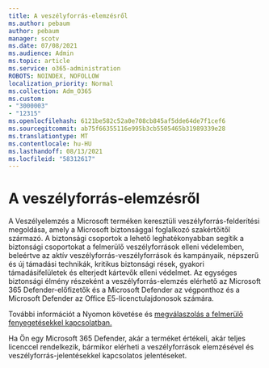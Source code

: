 ```yaml
---
title: A veszélyforrás-elemzésről
ms.author: pebaum
author: pebaum
manager: scotv
ms.date: 07/08/2021
ms.audience: Admin
ms.topic: article
ms.service: o365-administration
ROBOTS: NOINDEX, NOFOLLOW
localization_priority: Normal
ms.collection: Adm_O365
ms.custom:
- "3000003"
- "12315"
ms.openlocfilehash: 6121be582c52a0e708cb845af5dde64de7f1cef6
ms.sourcegitcommit: ab75f66355116e995b3cb5505465b31989339e28
ms.translationtype: MT
ms.contentlocale: hu-HU
ms.lasthandoff: 08/13/2021
ms.locfileid: "58312617"
---
```

# <a name="about-threat-analytics"></a>A veszélyforrás-elemzésről

A Veszélyelemzés a Microsoft terméken keresztüli veszélyforrás-felderítési megoldása, amely a Microsoft biztonsággal foglalkozó szakértőitől származó. A biztonsági csoportok a lehető leghatékonyabban segítik a biztonsági csoportokat a felmerülő veszélyforrások elleni védelemben, beleértve az aktív veszélyforrás-veszélyforrások és kampányaik, népszerű és új támadási technikák, kritikus biztonsági rések, gyakori támadásifelületek és elterjedt kártevők elleni védelmet. Az egységes biztonsági élmény részeként a veszélyforrás-elemzés elérhető az Microsoft 365 Defender-előfizetők és a Microsoft Defender az végponthoz és a Microsoft Defender az Office E5-licenctulajdonosok számára. 

További információt a Nyomon követése és [megválaszolás a felmerülő fenyegetésekkel kapcsolatban.](https://docs.microsoft.com/microsoft-365/security/defender/threat-analytics)

Ha Ön egy Microsoft 365 Defender, akár a terméket értékeli, akár teljes licenccel rendelkezik, bármikor elérheti a veszélyforrások elemzésével és veszélyforrás-jelentésekkel kapcsolatos jelentéseket. 